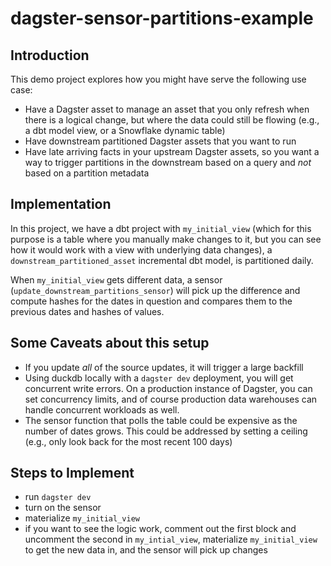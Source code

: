 # dagster-sensor-partitions-example
 

## Introduction

This demo project explores how you might have serve the following use case:

* Have a Dagster asset to manage an asset that you only refresh when there is a logical change, but where the data could still be flowing (e.g., a dbt model view, or a Snowflake dynamic table)
* Have downstream partitioned Dagster assets that you want to run
* Have late arriving facts in your upstream Dagster assets, so you want a way to trigger partitions in the downstream based on a query and _not_ based on a partition metadata

## Implementation

In this project, we have a dbt project with `my_initial_view` (which for this purpose is a table where you manually make changes to it, but you can see how it would work with a view with underlying data changes), a `downstream_partitioned_asset` incremental dbt model, is partitioned daily.

When `my_initial_view` gets different data, a sensor (`update_downstream_partitions_sensor`) will pick up the difference and compute hashes for the dates in question and compares them to the previous dates and hashes of values.


## Some Caveats about this setup

* If you update _all_ of the source updates, it will trigger a large backfill
* Using duckdb locally with a `dagster dev` deployment, you will get concurrent write errors. On a production instance of Dagster, you can set concurrency limits, and of course production data warehouses can handle concurrent workloads as well.
* The sensor function that polls the table could be expensive as the number of dates grows. This could be addressed by setting a ceiling (e.g., only look back for the most recent 100 days)


## Steps to Implement

* run `dagster dev`
* turn on the sensor
* materialize `my_initial_view`
* if you want to see the logic work, comment out the first block and uncomment the second in `my_intial_view`, materialize `my_initial_view` to get the new data in, and the sensor will pick up changes